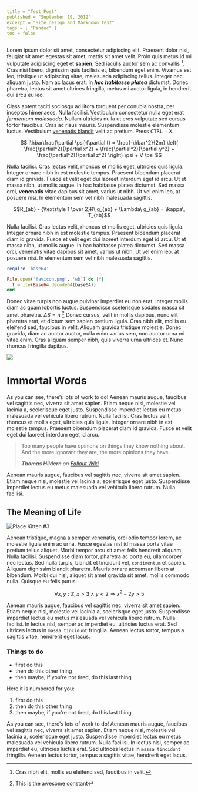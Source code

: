 ```yaml
---
title = "Test Post"
published = "September 19, 2012"
excerpt = "Site design and Markdown test"
tags = [ "Pandoc" ]
toc = false
---
```


Lorem ipsum dolor sit amet, consectetur adipiscing elit. Praesent dolor nisi, feugiat sit amet egestas sit amet, mattis sit amet velit. Proin quis metus id mi vulputate adipiscing eget et **sapien**. Sed iaculis auctor sem ac convallis [^1]. Cras nisi libero, dignissim quis facilisis et, bibendum eget enim. Vivamus est leo, tristique ut adipiscing vitae, malesuada adipiscing tellus. Integer nec aliquam justo. Nam ac lacus erat. In ***hac habitasse platea*** dictumst. Donec pharetra, lectus sit amet ultrices fringilla, metus mi auctor ligula, in hendrerit dui arcu eu leo.

Class aptent taciti sociosqu ad litora torquent per conubia nostra, per inceptos himenaeos. Nulla facilisi. Vestibulum consectetur nulla eget erat _fermentum malesuada_. Nullam ultricies nulla ut eros vulputate sed cursus tortor faucibus. Cras ac risus mauris. Suspendisse molestie elementum luctus. Vestibulum [venenatis blandit](http://www.google.com) velit ac pretium. Press <kbd>CTRL</kbd> + <kbd>X</kbd>.

$$ i\hbar\frac{\partial \psi}{\partial t}
  = \frac{-\hbar^2}{2m} \left(
    \frac{\partial^2}{\partial x^2}
    + \frac{\partial^2}{\partial y^2}
    + \frac{\partial^2}{\partial z^2}
  \right) \psi + V \psi $$

Nulla facilisi. Cras lectus velit, rhoncus et mollis eget, ultricies quis ligula. Integer ornare nibh in est molestie tempus. Praesent bibendum placerat diam id gravida. Fusce et velit eget dui laoreet interdum eget id arcu. Ut et massa nibh, ut mollis augue. In hac habitasse platea dictumst. Sed massa orci, **venenatis** vitae dapibus sit amet, varius ut nibh. Ut vel enim leo, at posuere nisi. In elementum sem vel nibh malesuada sagittis.

$$R_{ab} - {\textstyle 1 \over 2}R\,g_{ab} + \Lambda\ g_{ab} = \kappa\, T_{ab}$$

Nulla facilisi. Cras lectus velit, rhoncus et mollis eget, ultricies quis ligula. Integer ornare nibh in est molestie tempus. Praesent bibendum placerat diam id gravida. Fusce et velit eget dui laoreet interdum eget id arcu. Ut et massa nibh, ut mollis augue. In hac habitasse platea dictumst. Sed massa orci, venenatis vitae dapibus sit amet, varius ut nibh. Ut vel enim leo, at posuere nisi. In elementum sem vel nibh malesuada sagittis.

``` ruby
require 'base64'

File.open('favicon.png', 'wb') do |f|
  f.write(Base64.decode64(base64))
end
```

Donec vitae turpis non augue pulvinar imperdiet eu non erat. Integer mollis diam ac quam lobortis luctus. Suspendisse scelerisque sodales massa sit amet pharetra. $\Delta S = \pi$ [^2] Donec cursus, velit in mollis dapibus, nunc elit pharetra erat, et dictum sem sapien pretium ligula. Cras nibh elit, mollis eu eleifend sed, faucibus in velit. Aliquam gravida tristique molestie. Donec gravida, diam ac auctor auctor, nulla enim varius sem, non auctor urna mi vitae enim. Cras aliquam semper nibh, quis viverra urna ultrices et. Nunc rhoncus fringilla dapibus.

<img src="http://placekitten.com/720/250" class="center">

# Immortal Words #

As you can see, there’s lots of work to do! Aenean mauris augue, faucibus vel sagittis nec, viverra sit amet sapien. Etiam neque nisi, molestie vel lacinia a, scelerisque eget justo. Suspendisse imperdiet lectus eu metus malesuada vel vehicula libero rutrum. Nulla facilisi. Cras lectus velit, rhoncus et mollis eget, ultricies quis ligula. Integer ornare nibh in est molestie tempus. Praesent bibendum placerat diam id gravida. Fusce et velit eget dui laoreet interdum eget id arcu.

> Too many people have opinions on things they know nothing about. And the more ignorant they are, the more opinions they have.
>
> <cite><strong>Thomas Hildern</strong> on <a href="http://fallout.wikia.com/wiki/Thomas_Hildern">Fallout Wiki</a></cite>

Aenean mauris augue, faucibus vel sagittis nec, viverra sit amet sapien. Etiam neque nisi, molestie vel lacinia a, scelerisque eget justo. Suspendisse imperdiet lectus eu metus malesuada vel vehicula libero rutrum. Nulla facilisi.

## The Meaning of Life ##

<img src="http://placekitten.com/150/100" class="right" title="Place Kitten #3">

Aenean tristique, magna a semper venenatis, orci odio tempor lorem, ac molestie ligula enim ac urna. Fusce egestas nisl id massa porta vitae pretium tellus aliquet. Morbi tempor arcu sit amet felis hendrerit aliquam. Nulla facilisi. Suspendisse diam tortor, pharetra ac porta eu, ullamcorper nec lectus. Sed nulla turpis, blandit et tincidunt vel, `condimentum` et sapien. Aliquam dignissim blandit pharetra. Mauris ornare accumsan libero at bibendum. Morbi dui nisl, aliquet sit amet gravida sit amet, mollis commodo nulla. Quisque eu felis purus.

$$ \forall x, y : \mathbb{Z}, x > 3 \land y < 2 \Rightarrow x^2 - 2y > 5$$

Aenean mauris augue, faucibus vel sagittis nec, viverra sit amet sapien. Etiam neque nisi, molestie vel lacinia a, scelerisque eget justo. Suspendisse imperdiet lectus eu metus malesuada vel vehicula libero rutrum. Nulla facilisi. In lectus nisl, semper ac imperdiet eu, ultricies luctus erat. Sed ultrices lectus in `massa tincidunt` fringilla. Aenean lectus tortor, tempus a sagittis vitae, hendrerit eget lacus.

### Things to do ###

* first do this
* then do this other thing
* then maybe, if you're not tired, do this last thing

Here it is numbered for you:

1. first do this
2. then do this other thing
3. then maybe, if you're not tired, do this last thing

As you can see, there's lots of work to do! Aenean mauris augue, faucibus vel sagittis nec, viverra sit amet sapien. Etiam neque nisi, molestie vel lacinia a, scelerisque eget justo. Suspendisse imperdiet lectus eu metus malesuada vel vehicula libero rutrum. Nulla facilisi. In lectus nisl, semper ac imperdiet eu, ultricies luctus erat. Sed ultrices lectus in `massa tincidunt` fringilla. Aenean lectus tortor, tempus a sagittis vitae, hendrerit eget lacus.

[^1]: Cras nibh elit, mollis eu eleifend sed, faucibus in velit. 
[^2]: This is the awesome constant 
